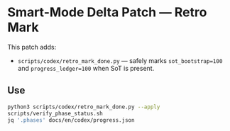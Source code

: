 # Smart-Mode Delta Patch — Retro Mark

This patch adds:
- `scripts/codex/retro_mark_done.py` — safely marks `sot_bootstrap=100` and `progress_ledger=100` when SoT is present.

## Use
```bash
python3 scripts/codex/retro_mark_done.py --apply
scripts/verify_phase_status.sh
jq '.phases' docs/en/codex/progress.json
```
